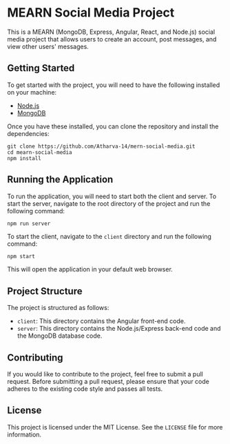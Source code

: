 # MEARN Social Media Project

This is a MEARN (MongoDB, Express, Angular, React, and Node.js) social media project that allows users to create an account, post messages, and view other users' messages. 

## Getting Started

To get started with the project, you will need to have the following installed on your machine:

- [Node.js](https://nodejs.org/)
- [MongoDB](https://www.mongodb.com/)

Once you have these installed, you can clone the repository and install the dependencies:

```
git clone https://github.com/Atharva-14/mern-social-media.git
cd mearn-social-media
npm install
```

## Running the Application

To run the application, you will need to start both the client and server. To start the server, navigate to the root directory of the project and run the following command:
```ruby
npm run server
```
To start the client, navigate to the `client` directory and run the following command:
````
npm start
````

This will open the application in your default web browser.

## Project Structure

The project is structured as follows:

- `client`: This directory contains the Angular front-end code.
- `server`: This directory contains the Node.js/Express back-end code and the MongoDB database code.

## Contributing

If you would like to contribute to the project, feel free to submit a pull request. Before submitting a pull request, please ensure that your code adheres to the existing code style and passes all tests.

## License

This project is licensed under the MIT License. See the `LICENSE` file for more information.
